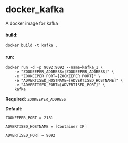 # docker_kafka
A docker image for kafka


<h4>build:</h4>

```
docker build -t kafka .
```

<h4>run:</h4>

```
docker run -d -p 9092:9092 --name=kafka_1 \
    -e "ZOOKEEPER_ADDRESS=[ZOOKEEPER_ADDRESS]" \
    -e "ZOOKEEPER_PORT=[ZOOKEEPER_PORT]" \
    -e "ADVERTISED_HOSTNAME=[ADVERTISED_HOSTNAME]" \
    -e "ADVERTISED_PORT=[ADVERTISED_PORT]" \
    kafka
```
<b>Required:</b>
`ZOOKEEPER_ADDRESS`

<b>Default:</b>

`ZOOKEEPER_PORT = 2181`

`ADVERTISED_HOSTNAME = [Container IP]`

`ADVERTISED_PORT = 9092`
